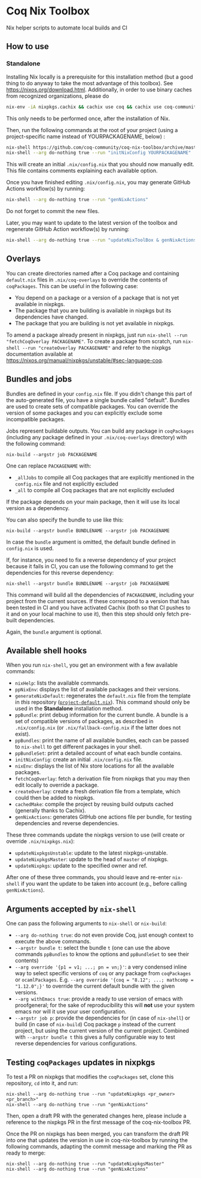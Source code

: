 # Coq Nix Toolbox

Nix helper scripts to automate local builds and CI

## How to use

### Standalone

Installing Nix locally is a prerequisite for this installation method (but a good thing to do anyway to take the most advantage of this toolbox). See https://nixos.org/download.html.
Additionally, in order to use binary caches from recognized organizations, please do
```bash
nix-env -iA nixpkgs.cachix && cachix use coq && cachix use coq-community && cachix use math-comp
```
This only needs to be performed once, after the installation of Nix.

Then, run the following commands at the root of your project (using a project-specific name instead of YOURPACKAGENAME, below) :

```bash
nix-shell https://github.com/coq-community/coq-nix-toolbox/archive/master.tar.gz --arg do-nothing true --run generateNixDefault
nix-shell --arg do-nothing true --run "initNixConfig YOURPACKAGENAME"
```

This will create an initial `.nix/config.nix` that you should now manually edit.
This file contains comments explaining each available option.

Once you have finished editing `.nix/config.nix`, you may generate GitHub Actions workflow(s) by running:

```bash
nix-shell --arg do-nothing true --run "genNixActions"
```

Do not forget to commit the new files.

Later, you may want to update to the latest version of the toolbox and regenerate GitHub Action workflow(s) by running:

```bash
nix-shell --arg do-nothing true --run "updateNixToolBox & genNixActions"
```

## Overlays

You can create directories named after a Coq package and containing `default.nix` files in `.nix/coq-overlays` to override the contents of `coqPackages`.
This can be useful in the following case:

- You depend on a package or a version of a package that is not yet available in nixpkgs.
- The package that you are building is available in nixpkgs but its dependencies have changed.
- The package that you are building is not yet available in nixpkgs.


To amend a package already present in nixpkgs, just run `nix-shell --run "fetchCoqOverlay PACKAGENAME"`.
To create a package from scratch, run `nix-shell --run "createOverlay PACKAGENAME"` and refer to the nixpkgs documentation available at https://nixos.org/manual/nixpkgs/unstable/#sec-language-coq.

## Bundles and jobs

Bundles are defined in your `config.nix` file. If you didn't change this part of the auto-generated file, you have a single bundle called "default".
Bundles are used to create sets of compatible packages. You can override the version of some packages and you can explicitly exclude some incompatible packages.

Jobs represent buildable outputs. You can build any package in `coqPackages` (including any package defined in your `.nix/coq-overlays` directory) with the following command:

```
nix-build --argstr job PACKAGENAME
```
One can replace `PACKAGENAME` with:
- `_allJobs` to compile all Coq packages that are explicitly mentioned in the `config.nix` file and not explicitly excluded
- `_all` to compile all Coq packages that are not explicitly excluded

If the package depends on your main package, then it will use its local version as a dependency.

You can also specify the bundle to use like this:
```
nix-build --argstr bundle BUNDLENAME --argstr job PACKAGENAME
```

In case the `bundle` argument is omitted, the default bundle defined in `config.nix` is used.

If, for instance, you need to fix a reverse dependency of your project because it fails in CI, you can use the following command to get the dependencies for this reverse dependency:

```
nix-shell --argstr bundle BUNDLENAME --argstr job PACKAGENAME
```

This command will build all the dependencies of `PACKAGENAME`, including your project from the current sources. If these correspond to a version that has been tested in CI and you have activated Cachix (both so that CI pushes to it and on your local machine to use it), then this step should only fetch pre-built dependencies.

Again, the `bundle` argument is optional.

## Available shell hooks

When you run `nix-shell`, you get an environment with a few available commands:

- `nixHelp`: lists the available commands.
- `ppNixEnv`: displays the list of available packages and their versions.
- `generateNixDefault`: regenerates the `default.nix` file from the template in *this* repository ([`project-default.nix`](project-default.nix)).
   This command should only be used in the **Standalone** installation method.
- `ppBundle`: print debug information for the current bundle. A bundle is a set of compatible versions of packages, as described in `.nix/config.nix` (or `.nix/fallback-config.nix` if the latter does not exist).
- `ppBundles`: print the name of all available bundles, each can be passed to `nix-shell` to get different packages in your shell.
- `ppBundleSet`: print a detailed account of what each bundle contains.
- `initNixConfig`: create an initial `.nix/config.nix` file.
- `nixEnv`: displays the list of Nix store locations for all the available packages.
- `fetchCoqOverlay`: fetch a derivation file from nixpkgs that you may then edit locally to override a package.
- `createOverlay`: create a fresh derivation file from a template, which could then be added to nixpkgs.
- `cachedMake`: compile the project by reusing build outputs cached (generally thanks to Cachix).
- `genNixActions`: generates GitHub one actions file per bundle, for testing dependencies and reverse dependencies.

These three commands update the nixpkgs version to use (will create or override `.nix/nixpkgs.nix`):
- `updateNixpkgsUnstable`: update to the latest nixpkgs-unstable.
- `updateNixpkgsMaster`: update to the head of `master` of nixpkgs.
- `updateNixpkgs`: update to the specified owner and ref.

After one of these three commands, you should leave and re-enter `nix-shell` if you want the update to be taken into account (e.g., before calling `genNixActions`).

## Arguments accepted by `nix-shell`

One can pass the following arguments to `nix-shell` or `nix-build`:
- `--arg do-nothing true`: do not even provide Coq, just enough context to execute the above commands.
- `--argstr bundle t`: select the bundle `t` (one can use the above commands `ppBundles` to know the options and `ppBundleSet` to see their contents)
- `--arg override '{p1 = v1; ...; pn = vn;}'`: a very condensed inline way to select specific versions of `coq` or any package from `coqPackages` or `ocamlPackages`. E.g. `--arg override '{coq = "8.12"; ...; mathcomp = "1.12.0";}'` to override the current default bundle with the given versions.
- `--arg withEmacs true`: provide a ready to use version of emacs with proofgeneral; for the sake of reproducibility this will **not** use your system emacs nor will it use your user configuration.
- `--argstr job p`: provide the dependencies for (in case of `nix-shell`) or build (in case of `nix-build`) Coq package `p` instead of the current project, but using the current version of the current project. Combined with `--argstr bundle t` this gives a fully configurable way to test reverse dependencies for various configurations.

## Testing `coqPackages` updates in nixpkgs

To test a PR on nixpkgs that modifies the `coqPackages` set, clone this repository, `cd` into it, and run:

```
nix-shell --arg do-nothing true --run "updateNixpkgs <pr_owner> <pr_branch>"
nix-shell --arg do-nothing true --run "genNixActions"
```

Then, open a draft PR with the generated changes here, please include a reference to the nixpkgs PR in the first message of the coq-nix-toolbox PR.

Once the PR on nixpkgs has been merged, you can transform the draft PR into one that updates the version in use in coq-nix-toolbox by running the following commands, adapting the commit message and marking the PR as ready to merge:

```
nix-shell --arg do-nothing true --run "updateNixpkgsMaster"
nix-shell --arg do-nothing true --run "genNixActions"
```
